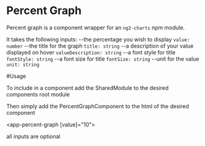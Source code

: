# Percent Graph

Percent graph is a component wrapper for an `ng2-charts` npm module.

It takes the following inputs:
--the percentage you wish to display
`value: number`
--the title for the graph
`title: string`
--a description of your value displayed on hover
`valueDescription: string`
--a font style for title
`fontStyle: string`
--a font size for title
`fontSize: string`
--unit for the value
`unit: string`

#Usage

To include in a component add the SharedModule to the desired components root module

Then simply add the PercentGraphComponent to the html of the desired component

<app-percent-graph [value]="10"></app-percent-graph>

all inputs are optional